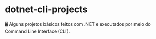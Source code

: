 # dotnet-cli-projects
🖥️ Alguns projetos básicos feitos com .NET e executados por meio do Command Line Interface (CLI).
